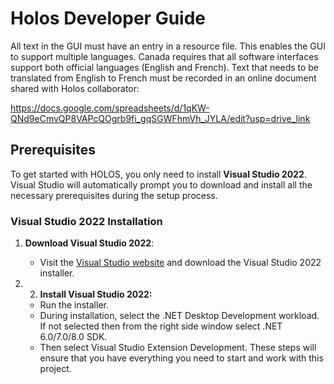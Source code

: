 # Holos Developer Guide

All text in the GUI must have an entry in a resource file. This enables the GUI to support multiple languages. Canada requires that all software interfaces support both official languages (English and French). Text that needs to be translated from English to French must be recorded in an online document shared with Holos collaborator:

https://docs.google.com/spreadsheets/d/1qKW-QNd9eCmvQP8VAPcQOgrb9fi_gqSGWFhmVh_JYLA/edit?usp=drive_link

## Prerequisites

To get started with HOLOS, you only need to install **Visual Studio 2022**. Visual Studio will automatically prompt you to download and install all the necessary prerequisites during the setup process.

### Visual Studio 2022 Installation

1. **Download Visual Studio 2022**:

   - Visit the [Visual Studio website](https://visualstudio.microsoft.com/downloads/) and download the Visual Studio 2022 installer.

2. 2. **Install Visual Studio 2022:**

   - Run the installer.
   - During installation, select the .NET Desktop Development workload. If not selected then from the right side window select .NET 6.0/7.0/8.0 SDK. 
   - Then select Visual Studio Extension Development.
 These steps will ensure that you have everything you need to start and work with this project.
